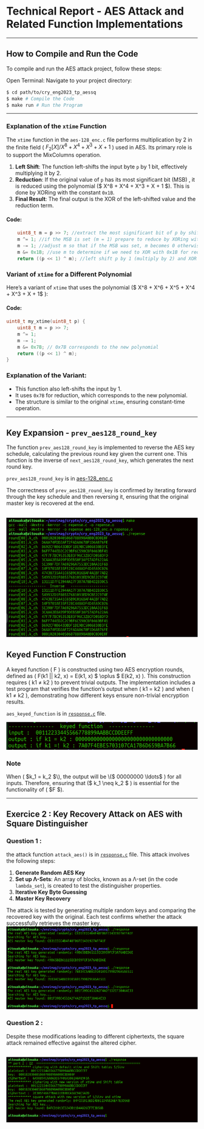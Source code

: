 # Technical Report - AES Attack and Related Function Implementations

---
## How to Compile and Run the Code

To compile and run the AES attack project, follow these steps:

Open Terminal: Navigate to your project directory:
   ```bash
   $ cd path/to/cry_eng2023_tp_aessq
   $ make # Compile the Code
   $ make run # Run the Program
   ```
---


### Explanation of the `xtime` Function

The `xtime` function in the `aes-128_enc.c` file performs multiplication by 2 in the finite field \( $F_2[X]/X^8 + X^4 + X^3 + X + 1$ \) used in AES. Its primary role is to support the MixColumns operation.

1. **Left Shift**: The function left-shifts the input byte `p` by 1 bit, effectively multiplying it by 2.
2. **Reduction**: If the original value of `p` has its most significant bit (MSB) , it is reduced using the polynomial \($ X^8 + X^4 + X^3 + X + 1 $\). This is done by XORing with the constant `0x1B`.
3. **Final Result**: The final output is the XOR of the left-shifted value and the reduction term.

#### Code:
```c
    uint8_t m = p >> 7; //extract the most significant bit of p by shifting right 7 bits.
    m ^= 1; //if the MSB is set (m = 1) prepare to reduce by XORing with 1.
    m -= 1; //adjust m so that if the MSB was set, m becomes 0 otherwise, it remains 1
    m &= 0x1B; //use m to determine if we need to XOR with 0x1B for reduction.
    return ((p << 1) ^ m); //left shift p by 1 (multiply by 2) and XOR with m for reduction
```

### Variant of `xtime` for a Different Polynomial

Here’s a variant of `xtime` that uses the polynomial \($ X^8 + X^6 + X^5 + X^4 + X^3 + X + 1$ \):

#### Code:
```c
uint8_t my_xtime(uint8_t p) {
    uint8_t m = p >> 7;
    m ^= 1;
    m -= 1;
    m &= 0x7B; // 0x7B corresponds to the new polynomial
    return ((p << 1) ^ m);
}
```

### Explanation of the Variant:
- This function also left-shifts the input by 1.
- It uses `0x7B` for reduction, which corresponds to the new polynomial.
- The structure is similar to the original `xtime`, ensuring constant-time operation.

---

##  Key Expansion - `prev_aes128_round_key`

The function `prev_aes128_round_key` is implemented to reverse the AES key schedule, calculating the previous round key given the current one. This function is the inverse of `next_aes128_round_key`, which generates the next round key.

`prev_aes128_round_key` is in [aes-128_enc.c](./aes-128_enc.c) 

The correctness of `prev_aes128_round_key` is confirmed by iterating forward through the key schedule and then reversing it, ensuring that the original master key is recovered at the end.

![alt text](./images/exo1_question2.png)
---

## Keyed Function F Construction

A keyed function \( F \) is constructed using two AES encryption rounds, defined as \( F(k1 $||$ k2, x) = E(k1, x)  $ \oplus $ E(k2, x) \). This construction requires \( k1 $\neq$ k2 \) to prevent trivial outputs. The implementation includes a test program that verifies the function’s output when \( k1 = k2 \) and when \( k1 $\neq$ k2 \), demonstrating how different keys ensure non-trivial encryption results.

`aes_keyed_function` is in [`response.c`](./response.c) file.

![alt text](./images/exo1_q3.png)

### Note 

When \( $k_1 = k_2 $\), the output will be \($ 00000000 \ldots$ \) for all inputs. Therefore, ensuring that \($ k_1 \neq k_2 $ \) is essential for the functionality of \( $F $\).


---

## Exercice 2 : Key Recovery Attack on AES with Square Distinguisher

### Question 1 :
the attack function `attack_aes()` is in [`response.c`](./response.c) file.
This attack involves the following steps:

1. **Generate Random AES Key** 
2. **Set up Λ-Sets**: An array of  blocks, known as a Λ-set (in the code `lambda_set`), is created to test the distinguisher properties.
3. **Iterative Key Byte Guessing**
4. **Master Key Recovery**

The attack is tested by generating multiple random keys and comparing the recovered key with the original. Each test confirms whether the attack successfully retrieves the master key.
![alt text](./images/attack.png)

### Question 2 :

Despite these modifications leading to different ciphertexts, the square attack remained effective against the altered cipher.

![alt text](./images/new_S_Sinv_xtime.png)
---
